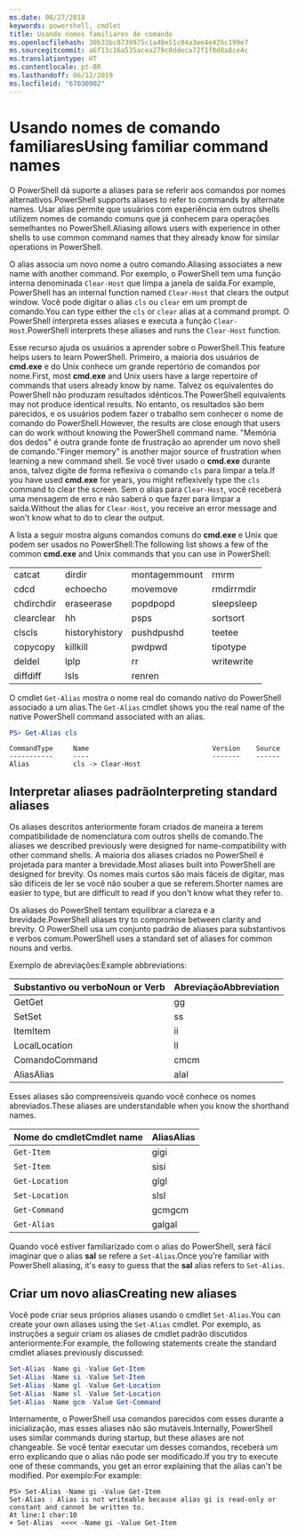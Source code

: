 ```yaml
---
ms.date: 08/27/2018
keywords: powershell, cmdlet
title: Usando nomes familiares de comando
ms.openlocfilehash: 30b33bc8739975c1a40e51c04a3ee4e426c199e7
ms.sourcegitcommit: a6f13c16a535acea279c0ddeca72f1f0d8a8ce4c
ms.translationtype: HT
ms.contentlocale: pt-BR
ms.lasthandoff: 06/12/2019
ms.locfileid: "67030902"
---
```

# <a name="using-familiar-command-names"></a><span data-ttu-id="fb214-103">Usando nomes de comando familiares</span><span class="sxs-lookup"><span data-stu-id="fb214-103">Using familiar command names</span></span>

<span data-ttu-id="fb214-104">O PowerShell dá suporte a aliases para se referir aos comandos por nomes alternativos.</span><span class="sxs-lookup"><span data-stu-id="fb214-104">PowerShell supports aliases to refer to commands by alternate names.</span></span> <span data-ttu-id="fb214-105">Usar alias permite que usuários com experiência em outros shells utilizem nomes de comando comuns que já conhecem para operações semelhantes no PowerShell.</span><span class="sxs-lookup"><span data-stu-id="fb214-105">Aliasing allows users with experience in other shells to use common command names that they already know for similar operations in PowerShell.</span></span>

<span data-ttu-id="fb214-106">O alias associa um novo nome a outro comando.</span><span class="sxs-lookup"><span data-stu-id="fb214-106">Aliasing associates a new name with another command.</span></span> <span data-ttu-id="fb214-107">Por exemplo, o PowerShell tem uma função interna denominada `Clear-Host` que limpa a janela de saída.</span><span class="sxs-lookup"><span data-stu-id="fb214-107">For example, PowerShell has an internal function named `Clear-Host` that clears the output window.</span></span> <span data-ttu-id="fb214-108">Você pode digitar o alias `cls` ou `clear` em um prompt de comando.</span><span class="sxs-lookup"><span data-stu-id="fb214-108">You can type either the `cls` or `clear` alias at a command prompt.</span></span> <span data-ttu-id="fb214-109">O PowerShell interpreta esses aliases e executa a função `Clear-Host`.</span><span class="sxs-lookup"><span data-stu-id="fb214-109">PowerShell interprets these aliases and runs the `Clear-Host` function.</span></span>

<span data-ttu-id="fb214-110">Esse recurso ajuda os usuários a aprender sobre o PowerShell.</span><span class="sxs-lookup"><span data-stu-id="fb214-110">This feature helps users to learn PowerShell.</span></span> <span data-ttu-id="fb214-111">Primeiro, a maioria dos usuários de **cmd.exe** e do Unix conhece um grande repertório de comandos por nome.</span><span class="sxs-lookup"><span data-stu-id="fb214-111">First, most **cmd.exe** and Unix users have a large repertoire of commands that users already know by name.</span></span> <span data-ttu-id="fb214-112">Talvez os equivalentes do PowerShell não produzam resultados idênticos.</span><span class="sxs-lookup"><span data-stu-id="fb214-112">The PowerShell equivalents may not produce identical results.</span></span> <span data-ttu-id="fb214-113">No entanto, os resultados são bem parecidos, e os usuários podem fazer o trabalho sem conhecer o nome de comando do PowerShell.</span><span class="sxs-lookup"><span data-stu-id="fb214-113">However, the results are close enough that users can do work without knowing the PowerShell command name.</span></span> <span data-ttu-id="fb214-114">"Memória dos dedos" é outra grande fonte de frustração ao aprender um novo shell de comando.</span><span class="sxs-lookup"><span data-stu-id="fb214-114">"Finger memory" is another major source of frustration when learning a new command shell.</span></span> <span data-ttu-id="fb214-115">Se você tiver usado o **cmd.exe** durante anos, talvez digite de forma reflexiva o comando `cls` para limpar a tela.</span><span class="sxs-lookup"><span data-stu-id="fb214-115">If you have used **cmd.exe** for years, you might reflexively type the `cls` command to clear the screen.</span></span> <span data-ttu-id="fb214-116">Sem o alias para `Clear-Host`, você receberá uma mensagem de erro e não saberá o que fazer para limpar a saída.</span><span class="sxs-lookup"><span data-stu-id="fb214-116">Without the alias for `Clear-Host`, you receive an error message and won't know what to do to clear the output.</span></span>

<span data-ttu-id="fb214-117">A lista a seguir mostra alguns comandos comuns do **cmd.exe** e Unix que podem ser usados no PowerShell:</span><span class="sxs-lookup"><span data-stu-id="fb214-117">The following list shows a few of the common **cmd.exe** and Unix commands that you can use in PowerShell:</span></span>

|||||
|-|-|-|-|
|<span data-ttu-id="fb214-118">cat</span><span class="sxs-lookup"><span data-stu-id="fb214-118">cat</span></span>|<span data-ttu-id="fb214-119">dir</span><span class="sxs-lookup"><span data-stu-id="fb214-119">dir</span></span>|<span data-ttu-id="fb214-120">montagem</span><span class="sxs-lookup"><span data-stu-id="fb214-120">mount</span></span>|<span data-ttu-id="fb214-121">rm</span><span class="sxs-lookup"><span data-stu-id="fb214-121">rm</span></span>|
|<span data-ttu-id="fb214-122">cd</span><span class="sxs-lookup"><span data-stu-id="fb214-122">cd</span></span>|<span data-ttu-id="fb214-123">echo</span><span class="sxs-lookup"><span data-stu-id="fb214-123">echo</span></span>|<span data-ttu-id="fb214-124">move</span><span class="sxs-lookup"><span data-stu-id="fb214-124">move</span></span>|<span data-ttu-id="fb214-125">rmdir</span><span class="sxs-lookup"><span data-stu-id="fb214-125">rmdir</span></span>|
|<span data-ttu-id="fb214-126">chdir</span><span class="sxs-lookup"><span data-stu-id="fb214-126">chdir</span></span>|<span data-ttu-id="fb214-127">erase</span><span class="sxs-lookup"><span data-stu-id="fb214-127">erase</span></span>|<span data-ttu-id="fb214-128">popd</span><span class="sxs-lookup"><span data-stu-id="fb214-128">popd</span></span>|<span data-ttu-id="fb214-129">sleep</span><span class="sxs-lookup"><span data-stu-id="fb214-129">sleep</span></span>|
|<span data-ttu-id="fb214-130">clear</span><span class="sxs-lookup"><span data-stu-id="fb214-130">clear</span></span>|<span data-ttu-id="fb214-131">h</span><span class="sxs-lookup"><span data-stu-id="fb214-131">h</span></span>|<span data-ttu-id="fb214-132">ps</span><span class="sxs-lookup"><span data-stu-id="fb214-132">ps</span></span>|<span data-ttu-id="fb214-133">sort</span><span class="sxs-lookup"><span data-stu-id="fb214-133">sort</span></span>|
|<span data-ttu-id="fb214-134">cls</span><span class="sxs-lookup"><span data-stu-id="fb214-134">cls</span></span>|<span data-ttu-id="fb214-135">history</span><span class="sxs-lookup"><span data-stu-id="fb214-135">history</span></span>|<span data-ttu-id="fb214-136">pushd</span><span class="sxs-lookup"><span data-stu-id="fb214-136">pushd</span></span>|<span data-ttu-id="fb214-137">tee</span><span class="sxs-lookup"><span data-stu-id="fb214-137">tee</span></span>|
|<span data-ttu-id="fb214-138">copy</span><span class="sxs-lookup"><span data-stu-id="fb214-138">copy</span></span>|<span data-ttu-id="fb214-139">kill</span><span class="sxs-lookup"><span data-stu-id="fb214-139">kill</span></span>|<span data-ttu-id="fb214-140">pwd</span><span class="sxs-lookup"><span data-stu-id="fb214-140">pwd</span></span>|<span data-ttu-id="fb214-141">tipo</span><span class="sxs-lookup"><span data-stu-id="fb214-141">type</span></span>|
|<span data-ttu-id="fb214-142">del</span><span class="sxs-lookup"><span data-stu-id="fb214-142">del</span></span>|<span data-ttu-id="fb214-143">lp</span><span class="sxs-lookup"><span data-stu-id="fb214-143">lp</span></span>|<span data-ttu-id="fb214-144">r</span><span class="sxs-lookup"><span data-stu-id="fb214-144">r</span></span>|<span data-ttu-id="fb214-145">write</span><span class="sxs-lookup"><span data-stu-id="fb214-145">write</span></span>|
|<span data-ttu-id="fb214-146">diff</span><span class="sxs-lookup"><span data-stu-id="fb214-146">diff</span></span>|<span data-ttu-id="fb214-147">ls</span><span class="sxs-lookup"><span data-stu-id="fb214-147">ls</span></span>|<span data-ttu-id="fb214-148">ren</span><span class="sxs-lookup"><span data-stu-id="fb214-148">ren</span></span>||

<span data-ttu-id="fb214-149">O cmdlet `Get-Alias` mostra o nome real do comando nativo do PowerShell associado a um alias.</span><span class="sxs-lookup"><span data-stu-id="fb214-149">The `Get-Alias` cmdlet shows you the real name of the native PowerShell command associated with an alias.</span></span>

```powershell
PS> Get-Alias cls
```

```Output
CommandType     Name                               Version    Source
-----------     ----                               -------    ------
Alias           cls -> Clear-Host
```

## <a name="interpreting-standard-aliases"></a><span data-ttu-id="fb214-150">Interpretar aliases padrão</span><span class="sxs-lookup"><span data-stu-id="fb214-150">Interpreting standard aliases</span></span>

<span data-ttu-id="fb214-151">Os aliases descritos anteriormente foram criados de maneira a terem compatibilidade de nomenclatura com outros shells de comando.</span><span class="sxs-lookup"><span data-stu-id="fb214-151">The aliases we described previously were designed for name-compatibility with other command shells.</span></span>
<span data-ttu-id="fb214-152">A maioria dos aliases criados no PowerShell é projetada para manter a brevidade.</span><span class="sxs-lookup"><span data-stu-id="fb214-152">Most aliases built into PowerShell are designed for brevity.</span></span> <span data-ttu-id="fb214-153">Os nomes mais curtos são mais fáceis de digitar, mas são difíceis de ler se você não souber a que se referem.</span><span class="sxs-lookup"><span data-stu-id="fb214-153">Shorter names are easier to type, but are difficult to read if you don't know what they refer to.</span></span>

<span data-ttu-id="fb214-154">Os aliases do PowerShell tentam equilibrar a clareza e a brevidade.</span><span class="sxs-lookup"><span data-stu-id="fb214-154">PowerShell aliases try to compromise between clarity and brevity.</span></span> <span data-ttu-id="fb214-155">O PowerShell usa um conjunto padrão de aliases para substantivos e verbos comum.</span><span class="sxs-lookup"><span data-stu-id="fb214-155">PowerShell uses a standard set of aliases for common nouns and verbs.</span></span>

<span data-ttu-id="fb214-156">Exemplo de abreviações:</span><span class="sxs-lookup"><span data-stu-id="fb214-156">Example abbreviations:</span></span>

| <span data-ttu-id="fb214-157">Substantivo ou verbo</span><span class="sxs-lookup"><span data-stu-id="fb214-157">Noun or Verb</span></span> | <span data-ttu-id="fb214-158">Abreviação</span><span class="sxs-lookup"><span data-stu-id="fb214-158">Abbreviation</span></span> |
|--------------|--------------|
| <span data-ttu-id="fb214-159">Get</span><span class="sxs-lookup"><span data-stu-id="fb214-159">Get</span></span>          | <span data-ttu-id="fb214-160">g</span><span class="sxs-lookup"><span data-stu-id="fb214-160">g</span></span>            |
| <span data-ttu-id="fb214-161">Set</span><span class="sxs-lookup"><span data-stu-id="fb214-161">Set</span></span>          | <span data-ttu-id="fb214-162">s</span><span class="sxs-lookup"><span data-stu-id="fb214-162">s</span></span>            |
| <span data-ttu-id="fb214-163">Item</span><span class="sxs-lookup"><span data-stu-id="fb214-163">Item</span></span>         | <span data-ttu-id="fb214-164">i</span><span class="sxs-lookup"><span data-stu-id="fb214-164">i</span></span>            |
| <span data-ttu-id="fb214-165">Local</span><span class="sxs-lookup"><span data-stu-id="fb214-165">Location</span></span>     | <span data-ttu-id="fb214-166">l</span><span class="sxs-lookup"><span data-stu-id="fb214-166">l</span></span>            |
| <span data-ttu-id="fb214-167">Comando</span><span class="sxs-lookup"><span data-stu-id="fb214-167">Command</span></span>      | <span data-ttu-id="fb214-168">cm</span><span class="sxs-lookup"><span data-stu-id="fb214-168">cm</span></span>           |
| <span data-ttu-id="fb214-169">Alias</span><span class="sxs-lookup"><span data-stu-id="fb214-169">Alias</span></span>        | <span data-ttu-id="fb214-170">al</span><span class="sxs-lookup"><span data-stu-id="fb214-170">al</span></span>           |

<span data-ttu-id="fb214-171">Esses aliases são compreensíveis quando você conhece os nomes abreviados.</span><span class="sxs-lookup"><span data-stu-id="fb214-171">These aliases are understandable when you know the shorthand names.</span></span>

| <span data-ttu-id="fb214-172">Nome do cmdlet</span><span class="sxs-lookup"><span data-stu-id="fb214-172">Cmdlet name</span></span>    | <span data-ttu-id="fb214-173">Alias</span><span class="sxs-lookup"><span data-stu-id="fb214-173">Alias</span></span> |
|----------------|-------|
| `Get-Item`     | <span data-ttu-id="fb214-174">gi</span><span class="sxs-lookup"><span data-stu-id="fb214-174">gi</span></span>    |
| `Set-Item`     | <span data-ttu-id="fb214-175">si</span><span class="sxs-lookup"><span data-stu-id="fb214-175">si</span></span>    |
| `Get-Location` | <span data-ttu-id="fb214-176">gl</span><span class="sxs-lookup"><span data-stu-id="fb214-176">gl</span></span>    |
| `Set-Location` | <span data-ttu-id="fb214-177">sl</span><span class="sxs-lookup"><span data-stu-id="fb214-177">sl</span></span>    |
| `Get-Command`  | <span data-ttu-id="fb214-178">gcm</span><span class="sxs-lookup"><span data-stu-id="fb214-178">gcm</span></span>   |
| `Get-Alias`    | <span data-ttu-id="fb214-179">gal</span><span class="sxs-lookup"><span data-stu-id="fb214-179">gal</span></span>   |

<span data-ttu-id="fb214-180">Quando você estiver familiarizado com o alias do PowerShell, será fácil imaginar que o alias **sal** se refere a `Set-Alias`.</span><span class="sxs-lookup"><span data-stu-id="fb214-180">Once you're familiar with PowerShell aliasing, it's easy to guess that the **sal** alias refers to `Set-Alias`.</span></span>

## <a name="creating-new-aliases"></a><span data-ttu-id="fb214-181">Criar um novo alias</span><span class="sxs-lookup"><span data-stu-id="fb214-181">Creating new aliases</span></span>

<span data-ttu-id="fb214-182">Você pode criar seus próprios aliases usando o cmdlet `Set-Alias`.</span><span class="sxs-lookup"><span data-stu-id="fb214-182">You can create your own aliases using the `Set-Alias` cmdlet.</span></span> <span data-ttu-id="fb214-183">Por exemplo, as instruções a seguir criam os aliases de cmdlet padrão discutidos anteriormente:</span><span class="sxs-lookup"><span data-stu-id="fb214-183">For example, the following statements create the standard cmdlet aliases previously discussed:</span></span>

```powershell
Set-Alias -Name gi -Value Get-Item
Set-Alias -Name si -Value Set-Item
Set-Alias -Name gl -Value Get-Location
Set-Alias -Name sl -Value Set-Location
Set-Alias -Name gcm -Value Get-Command
```

<span data-ttu-id="fb214-184">Internamente, o PowerShell usa comandos parecidos com esses durante a inicialização, mas esses aliases não são mutáveis.</span><span class="sxs-lookup"><span data-stu-id="fb214-184">Internally, PowerShell uses similar commands during startup, but these aliases are not changeable.</span></span>
<span data-ttu-id="fb214-185">Se você tentar executar um desses comandos, receberá um erro explicando que o alias não pode ser modificado.</span><span class="sxs-lookup"><span data-stu-id="fb214-185">If you try to execute one of these commands, you get an error explaining that the alias can't be modified.</span></span> <span data-ttu-id="fb214-186">Por exemplo:</span><span class="sxs-lookup"><span data-stu-id="fb214-186">For example:</span></span>

```
PS> Set-Alias -Name gi -Value Get-Item
Set-Alias : Alias is not writeable because alias gi is read-only or constant and cannot be written to.
At line:1 char:10
+ Set-Alias  <<<< -Name gi -Value Get-Item
```
